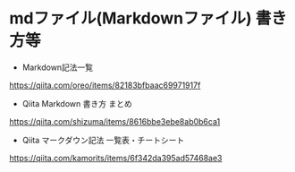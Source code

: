 
# mdファイル(Markdownファイル) 書き方等

* Markdown記法一覧

<https://qiita.com/oreo/items/82183bfbaac69971917f>

* Qiita Markdown 書き方 まとめ

<https://qiita.com/shizuma/items/8616bbe3ebe8ab0b6ca1>

* Qiita マークダウン記法 一覧表・チートシート

<https://qiita.com/kamorits/items/6f342da395ad57468ae3>
